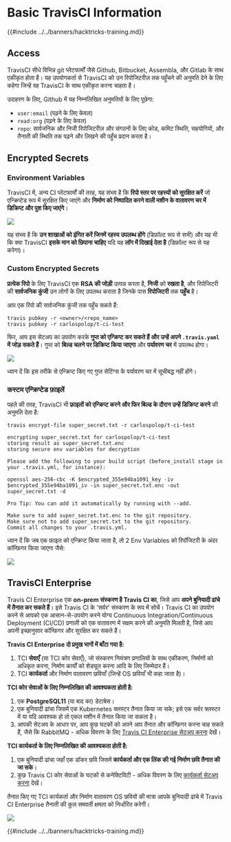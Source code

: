 # Basic TravisCI Information

{{#include ../../banners/hacktricks-training.md}}

## Access

TravisCI सीधे विभिन्न git प्लेटफार्मों जैसे Github, Bitbucket, Assembla, और Gitlab के साथ एकीकृत होता है। यह उपयोगकर्ता से TravisCI को उन रिपोजिटरीज़ तक पहुँचने की अनुमति देने के लिए कहेगा जिन्हें वह TravisCI के साथ एकीकृत करना चाहता है।

उदाहरण के लिए, Github में यह निम्नलिखित अनुमतियों के लिए पूछेगा:

- `user:email` (पढ़ने के लिए केवल)
- `read:org` (पढ़ने के लिए केवल)
- `repo`: सार्वजनिक और निजी रिपोजिटरीज़ और संगठनों के लिए कोड, कमिट स्थिति, सहयोगियों, और तैनाती की स्थिति तक पढ़ने और लिखने की पहुँच प्रदान करता है।

## Encrypted Secrets

### Environment Variables

TravisCI में, अन्य CI प्लेटफार्मों की तरह, यह संभव है कि **रिपो स्तर पर रहस्यों को सुरक्षित करें** जो एन्क्रिप्टेड रूप में सुरक्षित किए जाएंगे और **निर्माण को निष्पादित करने वाली मशीन के वातावरण चर में डिक्रिप्ट और पुश किए जाएंगे**।

![](<../../images/image (203).png>)

यह संभव है कि **उन शाखाओं को इंगित करें जिनमें रहस्य उपलब्ध होंगे** (डिफ़ॉल्ट रूप से सभी) और यह भी कि क्या TravisCI **इसके मान को छिपाना चाहिए** यदि यह **लॉग में दिखाई देता है** (डिफ़ॉल्ट रूप से यह करेगा)।

### Custom Encrypted Secrets

**प्रत्येक रिपो** के लिए TravisCI एक **RSA की जोड़ी** उत्पन्न करता है, **निजी** को **रखता है**, और रिपोजिटरी की **सार्वजनिक कुंजी** उन लोगों के लिए उपलब्ध कराता है जिनके पास **रिपोजिटरी** तक **पहुँच** है।

आप एक रिपो की सार्वजनिक कुंजी तक पहुँच सकते हैं:
```
travis pubkey -r <owner>/<repo_name>
travis pubkey -r carlospolop/t-ci-test
```
फिर, आप इस सेटअप का उपयोग करके **गुप्त को एन्क्रिप्ट कर सकते हैं और उन्हें अपने `.travis.yaml` में जोड़ सकते हैं**। गुप्त को **बिल्ड चलने पर डिक्रिप्ट किया जाएगा** और **पर्यावरण चर** में उपलब्ध होगा।

![](<../../images/image (139).png>)

ध्यान दें कि इस तरीके से एन्क्रिप्ट किए गए गुप्त सेटिंग्स के पर्यावरण चर में सूचीबद्ध नहीं होंगे।

### कस्टम एन्क्रिप्टेड फ़ाइलें

पहले की तरह, TravisCI भी **फ़ाइलों को एन्क्रिप्ट करने और फिर बिल्ड के दौरान उन्हें डिक्रिप्ट करने** की अनुमति देता है:
```
travis encrypt-file super_secret.txt -r carlospolop/t-ci-test

encrypting super_secret.txt for carlospolop/t-ci-test
storing result as super_secret.txt.enc
storing secure env variables for decryption

Please add the following to your build script (before_install stage in your .travis.yml, for instance):

openssl aes-256-cbc -K $encrypted_355e94ba1091_key -iv $encrypted_355e94ba1091_iv -in super_secret.txt.enc -out super_secret.txt -d

Pro Tip: You can add it automatically by running with --add.

Make sure to add super_secret.txt.enc to the git repository.
Make sure not to add super_secret.txt to the git repository.
Commit all changes to your .travis.yml.
```
ध्यान दें कि जब एक फ़ाइल को एन्क्रिप्ट किया जाता है, तो 2 Env Variables को रिपॉजिटरी के अंदर कॉन्फ़िगर किया जाएगा जैसे:

![](<../../images/image (170).png>)

## TravisCI Enterprise

Travis CI Enterprise एक **on-prem संस्करण है Travis CI का**, जिसे आप **अपने बुनियादी ढांचे में तैनात कर सकते हैं**। इसे Travis CI के 'सर्वर' संस्करण के रूप में सोचें। Travis CI का उपयोग करने से आपको एक आसान-से-उपयोग करने योग्य Continuous Integration/Continuous Deployment (CI/CD) प्रणाली को एक वातावरण में सक्षम करने की अनुमति मिलती है, जिसे आप अपनी इच्छानुसार कॉन्फ़िगर और सुरक्षित कर सकते हैं।

**Travis CI Enterprise दो प्रमुख भागों में बाँटा गया है:**

1. TCI **सेवाएँ** (या TCI कोर सेवाएँ), जो संस्करण नियंत्रण प्रणालियों के साथ एकीकरण, निर्माणों को अधिकृत करना, निर्माण कार्यों को शेड्यूल करना आदि के लिए जिम्मेदार हैं।
2. TCI **कार्यकर्ता** और निर्माण वातावरण छवियाँ (जिन्हें OS छवियाँ भी कहा जाता है)।

**TCI कोर सेवाओं के लिए निम्नलिखित की आवश्यकता होती है:**

1. एक **PostgreSQL11** (या बाद का) डेटाबेस।
2. एक बुनियादी ढांचा जिसमें एक Kubernetes क्लस्टर तैनात किया जा सके; इसे एक सर्वर क्लस्टर में या यदि आवश्यक हो तो एकल मशीन में तैनात किया जा सकता है।
3. आपकी सेटअप के आधार पर, आप कुछ घटकों को अपने आप तैनात और कॉन्फ़िगर करना चाह सकते हैं, जैसे कि RabbitMQ - अधिक विवरण के लिए [Travis CI Enterprise सेटअप करना](https://docs.travis-ci.com/user/enterprise/tcie-3.x-setting-up-travis-ci-enterprise/) देखें।

**TCI कार्यकर्ता के लिए निम्नलिखित की आवश्यकता होती है:**

1. एक बुनियादी ढांचा जहाँ एक डॉकर छवि जिसमें **कार्यकर्ता और एक लिंक की गई निर्माण छवि तैनात की जा सके**।
2. कुछ Travis CI कोर सेवाओं के घटकों से कनेक्टिविटी - अधिक विवरण के लिए [कार्यकर्ता सेटअप करना](https://docs.travis-ci.com/user/enterprise/setting-up-worker/) देखें।

तैनात किए गए TCI कार्यकर्ता और निर्माण वातावरण OS छवियों की मात्रा आपके बुनियादी ढांचे में Travis CI Enterprise तैनाती की कुल समवर्ती क्षमता को निर्धारित करेगी।

![](<../../images/image (199).png>)

{{#include ../../banners/hacktricks-training.md}}
